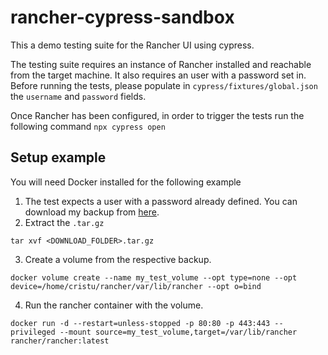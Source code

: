 # rancher-cypress-sandbox

This a demo testing suite for the Rancher UI using cypress.

The testing suite requires an instance of Rancher installed and reachable from the target machine. It also requires an 
user with a password set in. Before running the tests, please populate in `cypress/fixtures/global.json` the `username`
and `password` fields.

Once Rancher has been configured, in order to trigger the tests run the following command `npx cypress open`

## Setup example
You will need Docker installed for the following example

1. The test expects a user with a password already defined. You can download my backup from [here](https://drive.usercontent.google.com/download?id=1UxD91cgdjqRJ6p5PRHvPaoe4KYbLxpKd&export=download&authuser=0&confirm=t&uuid=cf9b5265-6777-4683-a366-528de22d5750&at=APZUnTVg3SwptgpBiq4jIIAWpU4t:1721565539878).
2. Extract the `.tar.gz`
```azure
tar xvf <DOWNLOAD_FOLDER>.tar.gz
```
3. Create a volume from the respective backup.
```
docker volume create --name my_test_volume --opt type=none --opt device=/home/cristu/rancher/var/lib/rancher --opt o=bind
```

4. Run the rancher container with the volume.
```
docker run -d --restart=unless-stopped -p 80:80 -p 443:443 --privileged --mount source=my_test_volume,target=/var/lib/rancher rancher/rancher:latest
```
